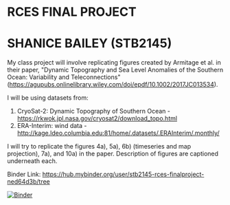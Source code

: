 # RCES FINAL PROJECT
# SHANICE BAILEY (STB2145)

My class project will involve replicating figures created by Armitage et al. in their paper, "Dynamic Topography and Sea Level Anomalies of the Southern Ocean: Variability and Teleconnections" (https://agupubs.onlinelibrary.wiley.com/doi/epdf/10.1002/2017JC013534).

I will be using datasets from:
1) CryoSat-2: Dynamic Topography of Southern Ocean - https://rkwok.jpl.nasa.gov/cryosat2/download_topo.html
2) ERA-Interim: wind data - http://kage.ldeo.columbia.edu:81/home/.datasets/.ERAInterim/.monthly/

I will try to replicate the figures 4a), 5a), 6b) (timeseries and map projection), 7a), and 10a) in the paper. 
Description of figures are captioned underneath each.

Binder Link:
https://hub.mybinder.org/user/stb2145-rces-finalproject-ned64d3b/tree

[![Binder](https://mybinder.org/badge_logo.svg)](https://mybinder.org/v2/gh/stb2145/rces-finalproject/master)